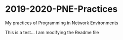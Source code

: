 # 2019-2020-PNE-Practices
My practices of Programming in Network Environments

This is a test... I am modifying the Readme file
